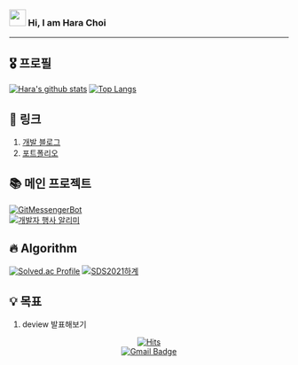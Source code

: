 ### <img src="https://raw.githubusercontent.com/MartinHeinz/MartinHeinz/master/wave.gif" width="30px"> Hi, I am Hara Choi

-----

## 🎖️ 프로필

[![Hara's github stats](https://github-readme-stats.vercel.app/api?username=harachoi&show_icons=true&hide_border=true)](https://github.com/harachoi)
[![Top Langs](https://github-readme-stats.vercel.app/api/top-langs/?username=harachoi&layout=compact)](https://github.com/harachoi)

## 🔗 링크

1. [개발 블로그](https://all-we-have-is-now.tistory.com/)
2. [포트폴리오](https://sungb.in)


## 📚 메인 프로젝트

[![GitMessengerBot](https://github-readme-stats.vercel.app/api/pin/?username=gitmessengerbot&repo=GitMessengerBot-Android)](https://github.com/GitMessengerBot/GitMessengerBot-Android) <br/>
[![개발자 행사 알리미](https://github-readme-stats.vercel.app/api/pin/?username=brave-people&repo=Dev-Event-Android)](https://github.com/brave-people/Dev-Event-Android) <br/>


## 🔥 Algorithm
[![Solved.ac Profile](http://mazassumnida.wtf/api/v2/generate_badge?boj=nanta0112)](https://solved.ac/nanta0112/)
[![SDS2021하계](https://github-readme-stats.vercel.app/api/pin/?username=harachoi&repo=java)](https://github.com/sds-2021-summer-algorithm/java) <br/>

## 💡 목표

1. deview 발표해보기





<div align=center>
  
  [![Hits](https://hits.seeyoufarm.com/api/count/incr/badge.svg?url=https%3A%2F%2Fgithub.com%2Fgjbae1212%2Fhit-counter)](https://hits.seeyoufarm.com)   
  [![Gmail Badge](https://img.shields.io/badge/-Gmail-d14836?style=flat-square&logo=Gmail&logoColor=white&link=mailto:harachoi112@gmail.com)](mailto:harachoi112@gmail.com)
</div>

<!--

### Hi there 👋

**harachoi/harachoi** is a ✨ _special_ ✨ repository because its `README.md` (this file) appears on your GitHub profile.

Here are some ideas to get you started:

- 🔭 I’m currently working on ...
- 🌱 I’m currently learning ...
- 👯 I’m looking to collaborate on ...
- 🤔 I’m looking for help with ...
- 💬 Ask me about ...
- 📫 How to reach me: ...
- 😄 Pronouns: ...
- ⚡ Fun fact: ...
-->
